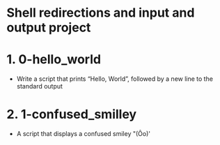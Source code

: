 # Shell redirections and input and output project

# 1. 0-hello_world 
- Write a script that prints “Hello, World”, followed by a new line to the standard output

# 2. 1-confused_smilley
- A script that displays a confused smiley "(Ôo)'
